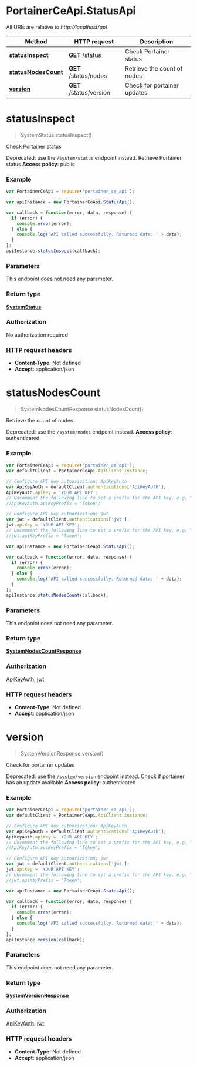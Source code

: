 # PortainerCeApi.StatusApi

All URIs are relative to *http://localhost/api*

Method | HTTP request | Description
------------- | ------------- | -------------
[**statusInspect**](StatusApi.md#statusInspect) | **GET** /status | Check Portainer status
[**statusNodesCount**](StatusApi.md#statusNodesCount) | **GET** /status/nodes | Retrieve the count of nodes
[**version**](StatusApi.md#version) | **GET** /status/version | Check for portainer updates


<a name="statusInspect"></a>
# **statusInspect**
> SystemStatus statusInspect()

Check Portainer status

Deprecated: use the `/system/status` endpoint instead. Retrieve Portainer status **Access policy**: public

### Example
```javascript
var PortainerCeApi = require('portainer_ce_api');

var apiInstance = new PortainerCeApi.StatusApi();

var callback = function(error, data, response) {
  if (error) {
    console.error(error);
  } else {
    console.log('API called successfully. Returned data: ' + data);
  }
};
apiInstance.statusInspect(callback);
```

### Parameters
This endpoint does not need any parameter.

### Return type

[**SystemStatus**](SystemStatus.md)

### Authorization

No authorization required

### HTTP request headers

 - **Content-Type**: Not defined
 - **Accept**: application/json

<a name="statusNodesCount"></a>
# **statusNodesCount**
> SystemNodesCountResponse statusNodesCount()

Retrieve the count of nodes

Deprecated: use the `/system/nodes` endpoint instead. **Access policy**: authenticated

### Example
```javascript
var PortainerCeApi = require('portainer_ce_api');
var defaultClient = PortainerCeApi.ApiClient.instance;

// Configure API key authorization: ApiKeyAuth
var ApiKeyAuth = defaultClient.authentications['ApiKeyAuth'];
ApiKeyAuth.apiKey = 'YOUR API KEY';
// Uncomment the following line to set a prefix for the API key, e.g. "Token" (defaults to null)
//ApiKeyAuth.apiKeyPrefix = 'Token';

// Configure API key authorization: jwt
var jwt = defaultClient.authentications['jwt'];
jwt.apiKey = 'YOUR API KEY';
// Uncomment the following line to set a prefix for the API key, e.g. "Token" (defaults to null)
//jwt.apiKeyPrefix = 'Token';

var apiInstance = new PortainerCeApi.StatusApi();

var callback = function(error, data, response) {
  if (error) {
    console.error(error);
  } else {
    console.log('API called successfully. Returned data: ' + data);
  }
};
apiInstance.statusNodesCount(callback);
```

### Parameters
This endpoint does not need any parameter.

### Return type

[**SystemNodesCountResponse**](SystemNodesCountResponse.md)

### Authorization

[ApiKeyAuth](../README.md#ApiKeyAuth), [jwt](../README.md#jwt)

### HTTP request headers

 - **Content-Type**: Not defined
 - **Accept**: application/json

<a name="version"></a>
# **version**
> SystemVersionResponse version()

Check for portainer updates

Deprecated: use the `/system/version` endpoint instead. Check if portainer has an update available **Access policy**: authenticated

### Example
```javascript
var PortainerCeApi = require('portainer_ce_api');
var defaultClient = PortainerCeApi.ApiClient.instance;

// Configure API key authorization: ApiKeyAuth
var ApiKeyAuth = defaultClient.authentications['ApiKeyAuth'];
ApiKeyAuth.apiKey = 'YOUR API KEY';
// Uncomment the following line to set a prefix for the API key, e.g. "Token" (defaults to null)
//ApiKeyAuth.apiKeyPrefix = 'Token';

// Configure API key authorization: jwt
var jwt = defaultClient.authentications['jwt'];
jwt.apiKey = 'YOUR API KEY';
// Uncomment the following line to set a prefix for the API key, e.g. "Token" (defaults to null)
//jwt.apiKeyPrefix = 'Token';

var apiInstance = new PortainerCeApi.StatusApi();

var callback = function(error, data, response) {
  if (error) {
    console.error(error);
  } else {
    console.log('API called successfully. Returned data: ' + data);
  }
};
apiInstance.version(callback);
```

### Parameters
This endpoint does not need any parameter.

### Return type

[**SystemVersionResponse**](SystemVersionResponse.md)

### Authorization

[ApiKeyAuth](../README.md#ApiKeyAuth), [jwt](../README.md#jwt)

### HTTP request headers

 - **Content-Type**: Not defined
 - **Accept**: application/json

